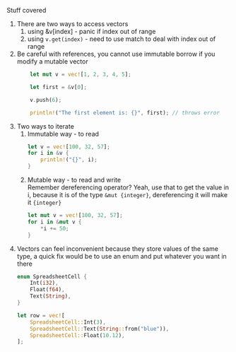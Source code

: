Stuff covered  

1. There are two ways to access vectors
   1. using &v[index] - panic if index out of range
   2. using `v.get(index)` - need to use match to deal with index out of range
2. Be careful with references,  you cannot use immutable borrow if you modify a mutable vector
    ```rs
        let mut v = vec![1, 2, 3, 4, 5];

        let first = &v[0];

        v.push(6);

        println!("The first element is: {}", first); // throws error
    ```
3. Two ways to iterate
   1. Immutable way - to read
        ```rs
        let v = vec![100, 32, 57];
        for i in &v {
            println!("{}", i);
        }
        ```
   2. Mutable way - to read and write  
        Remember dereferencing operator? Yeah, use that to get the value in i, because it is of the type `&mut {integer}`, dereferencing it will make it `{integer}`
        ```rs
        let mut v = vec![100, 32, 57];
        for i in &mut v {
            *i += 50;
        }
        ```
4. Vectors can feel inconvenient because they store values of the same type, a quick fix would be to use an enum and put whatever you want in there
    ```rs
    enum SpreadsheetCell {
        Int(i32),
        Float(f64),
        Text(String),
    }

    let row = vec![
        SpreadsheetCell::Int(3),
        SpreadsheetCell::Text(String::from("blue")),
        SpreadsheetCell::Float(10.12),
    ];
    ```

    
